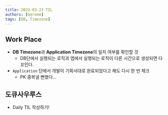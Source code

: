 ```yaml
---
title: 2023-03-23 TIL
authors: [Gerome]
tags: [DB, Timezone]
---
```


## Work Place
- **DB Timezone**과 **Application Timezone**의 일치 여부를 확인할 것
    - DB단에서 실행되는 로직과 앱에서 실행되는 로직이 다른 시간으로 생성되면 다 꼬인다.
- `Application` 단에서 개발이 기획서대로 완료되었다고 해도 다시 한 번 체크
    - PK 중복낼 뻔했다...

## 도큐사우루스 
- Daily TIL 작성하기! 

